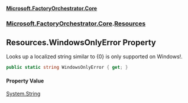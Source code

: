 #### [Microsoft.FactoryOrchestrator.Core](./Microsoft-FactoryOrchestrator-Core.md 'Microsoft.FactoryOrchestrator.Core')
### [Microsoft.FactoryOrchestrator.Core](./Microsoft-FactoryOrchestrator-Core.md 'Microsoft.FactoryOrchestrator.Core').[Resources](./Microsoft-FactoryOrchestrator-Core-Resources.md 'Microsoft.FactoryOrchestrator.Core.Resources')
## Resources.WindowsOnlyError Property
Looks up a localized string similar to {0} is only supported on Windows!.  
```csharp
public static string WindowsOnlyError { get; }
```
#### Property Value
[System.String](https://docs.microsoft.com/en-us/dotnet/api/System.String 'System.String')  
